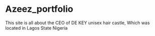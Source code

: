# Azeez_portfolio
This site is all about the CEO of DE KEY unisex hair castle, Which was located in Lagos State Nigeria
